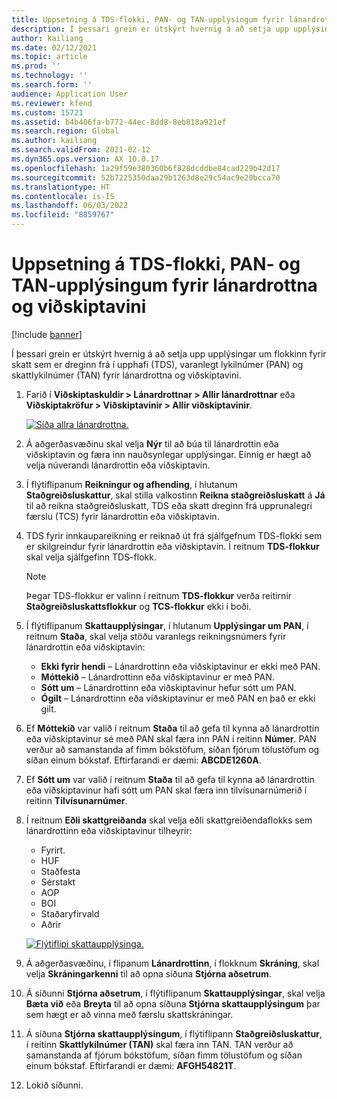 ```yaml
---
title: Uppsetning á TDS-flokki, PAN- og TAN-upplýsingum fyrir lánardrottna og viðskiptavini
description: Í þessari grein er útskýrt hvernig á að setja upp upplýsingar um flokkinn fyrir skatt sem er dreginn frá í upphafi (TDS), varanlegt lykilnúmer (PAN) og skattlykilnúmer (TAN) fyrir lánardrottna og viðskiptavini.
author: kailiang
ms.date: 02/12/2021
ms.topic: article
ms.prod: ''
ms.technology: ''
ms.search.form: ''
audience: Application User
ms.reviewer: kfend
ms.custom: 15721
ms.assetid: b4b406fa-b772-44ec-8dd8-8eb818a921ef
ms.search.region: Global
ms.author: kailiang
ms.search.validFrom: 2021-02-12
ms.dyn365.ops.version: AX 10.0.17
ms.openlocfilehash: 1a29f59e380360b6f828dcddbe84cad229b42d17
ms.sourcegitcommit: 52b7225350daa29b1263d8e29c54ac9e20bcca70
ms.translationtype: HT
ms.contentlocale: is-IS
ms.lasthandoff: 06/03/2022
ms.locfileid: "8859767"
---
```

# <a name="tds-group-pan-and-tan-information-setup-for-vendors-and-customers"></a>Uppsetning á TDS-flokki, PAN- og TAN-upplýsingum fyrir lánardrottna og viðskiptavini

[!include [banner](../includes/banner.md)]

Í þessari grein er útskýrt hvernig á að setja upp upplýsingar um flokkinn fyrir skatt sem er dreginn frá í upphafi (TDS), varanlegt lykilnúmer (PAN) og skattlykilnúmer (TAN) fyrir lánardrottna og viðskiptavini.

1. Farið í **Viðskiptaskuldir \> Lánardrottnar \> Allir lánardrottnar** eða **Viðskiptakröfur \> Viðskiptavinir \> Allir viðskiptavinir**.

    [![Síða allra lánardrottna.](./media/apac-ind-TDS-55.png)](./media/apac-ind-TDS-55.png)

2. Á aðgerðasvæðinu skal velja **Nýr** til að búa til lánardrottin eða viðskiptavin og færa inn nauðsynlegar upplýsingar. Einnig er hægt að velja núverandi lánardrottin eða viðskiptavin.
3. Í flýtiflipanum **Reikningur og afhending**, í hlutanum **Staðgreiðsluskattur**, skal stilla valkostinn **Reikna staðgreiðsluskatt** á **Já** til að reikna staðgreiðsluskatt, TDS eða skatt dreginn frá upprunalegri færslu (TCS) fyrir lánardrottin eða viðskiptavin.
4. TDS fyrir innkaupareikning er reiknað út frá sjálfgefnum TDS-flokki sem er skilgreindur fyrir lánardrottin eða viðskiptavin. Í reitnum **TDS-flokkur** skal velja sjálfgefinn TDS-flokk.

    > [!NOTE]
    > Þegar TDS-flokkur er valinn í reitnum **TDS-flokkur** verða reitirnir **Staðgreiðsluskattsflokkur** og **TCS-flokkur** ekki í boði.

5. Í flýtiflipanum **Skattaupplýsingar**, í hlutanum **Upplýsingar um PAN**, í reitnum **Staða**, skal velja stöðu varanlegs reikningsnúmers fyrir lánardrottin eða viðskiptavin:

    - **Ekki fyrir hendi** – Lánardrottinn eða viðskiptavinur er ekki með PAN.
    - **Móttekið** – Lánardrottinn eða viðskiptavinur er með PAN.
    - **Sótt um** – Lánardrottinn eða viðskiptavinur hefur sótt um PAN.
    - **Ógilt** – Lánardrottinn eða viðskiptavinur er með PAN en það er ekki gilt.

6. Ef **Móttekið** var valið í reitnum **Staða** til að gefa til kynna að lánardrottin eða viðskiptavinur sé með PAN skal færa inn PAN í reitinn **Númer**. PAN verður að samanstanda af fimm bókstöfum, síðan fjórum tölustöfum og síðan einum bókstaf. Eftirfarandi er dæmi: **ABCDE1260A**.
7. Ef **Sótt um** var valið í reitnum **Staða** til að gefa til kynna að lánardrottin eða viðskiptavinur hafi sótt um PAN skal færa inn tilvísunarnúmerið í reitinn **Tilvísunarnúmer**.
8. Í reitnum **Eðli skattgreiðanda** skal velja eðli skattgreiðendaflokks sem lánardrottinn eða viðskiptavinur tilheyrir:

    - Fyrirt.  
    - HUF
    - Staðfesta
    - Sérstakt
    - AOP
    - BOI
    - Staðaryfirvald
    - Aðrir

    [![Flýtiflipi skattaupplýsinga.](./media/apac-ind-TDS-56.png)](./media/apac-ind-TDS-56.png)

9. Á aðgerðasvæðinu, í flipanum **Lánardrottinn**, í flokknum **Skráning**, skal velja **Skráningarkenni** til að opna síðuna **Stjórna aðsetrum**.
10. Á síðunni **Stjórna aðsetrum**, í flýtiflipanum **Skattaupplýsingar**, skal velja **Bæta við** eða **Breyta** til að opna síðuna **Stjórna skattaupplýsingum** þar sem hægt er að vinna með færslu skattskráningar.
11. Á síðuna **Stjórna skattaupplýsingum**, í flýtiflipann **Staðgreiðsluskattur**, í reitinn **Skattlykilnúmer (TAN)** skal færa inn TAN. TAN verður að samanstanda af fjórum bókstöfum, síðan fimm tölustöfum og síðan einum bókstaf. Eftirfarandi er dæmi: **AFGH54821T**.
12. Lokið síðunni.
